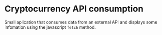 # Cryptocurrency API consumption

Small aplication that consumes data from an external API and displays some infomation using the javascript `fetch` method.
